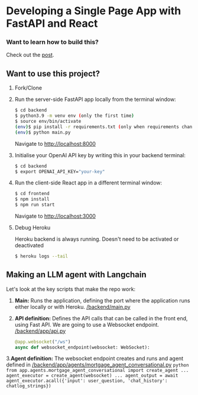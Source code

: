 # Developing a Single Page App with FastAPI and React

### Want to learn how to build this?

Check out the [post](https://testdriven.io/blog/fastapi-react/).

## Want to use this project?

1. Fork/Clone

2. Run the server-side FastAPI app locally from the terminal window:

    ```sh
    $ cd backend
    $ python3.9 -m venv env (only the first time)
    $ source env/bin/activate
    (env)$ pip install -r requirements.txt (only when requirements change)
    (env)$ python main.py
    ```

    Navigate to [http://localhost:8000](http://localhost:8000)

3. Initialise your OpenAI API key by writing this in your backend terminal:

    ```sh
    $ cd backend
    $ export OPENAI_API_KEY="your-key"
    ```

4. Run the client-side React app in a different terminal window:

    ```sh
    $ cd frontend
    $ npm install
    $ npm run start
    ```

    Navigate to [http://localhost:3000](http://localhost:3000)

5. Debug Heroku

    Heroku backend is always running. Doesn't need to be activated or deactivated

    ```sh
    $ heroku logs --tail
    ```
    
    
## Making an LLM agent with Langchain

Let's look at the key scripts that make the repo work:

1. **Main:** Runs the application, defining the port where the application runs either locally or with Heroku.
    [/backend/main.py](https://github.com/artgomad/fast-api-backend-for-framer/blob/main/backend/main.py)

2. **API definition:** Defines the API calls that can be called in the front end, using Fast API. We are going to use a Websocket endpoint.
    [/backend/app/api.py](https://github.com/artgomad/fast-api-backend-for-framer/blob/main/backend/app/api.py)
    ```python
    @app.websocket("/ws")
    async def websocket_endpoint(websocket: WebSocket):
    ```
    
3.**Agent definition:** The websocket endpoint creates and runs and agent defined in 
    [/backend/app/agents/mortgage_agent_conversational.py](https://github.com/artgomad/fast-api-backend-for-framer/blob/main/backend/app/agents/mortgage_agent_conversational.py)
    ```python
    from app.agents.mortgage_agent_conversational import create_agent
    ...
    agent_executor = create_agent(websocket)
    ...
    agent_output = await agent_executor.acall({'input': user_question, 'chat_history': chatlog_strings})
    ```

